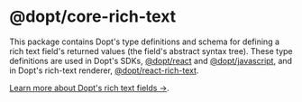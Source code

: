# @dopt/core-rich-text

This package contains Dopt's type definitions and schema for defining a rich text field's returned values (the field's abstract syntax tree). These type definitions are used in Dopt's SDKs, [@dopt/react](https://www.npmjs.com/package/@dopt/react) and [@dopt/javascript](https://www.npmjs.com/package/@dopt/javascript), and in Dopt's rich-text renderer, [@dopt/react-rich-text](https://www.npmjs.com/package/@dopt/react-rich-text).

[Learn more about Dopt's rich text fields →](https://docs.dopt.com/components/rich-text/).
